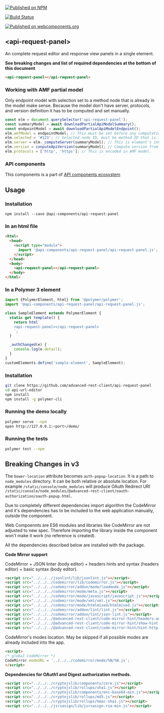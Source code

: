 [![Published on NPM](https://img.shields.io/npm/v/@api-components/api-request-panel.svg)](https://www.npmjs.com/package/@api-components/api-request-panel)

[![Build Status](https://travis-ci.org/advanced-rest-client/api-request-panel.svg?branch=stage)](https://travis-ci.org/advanced-rest-client/api-request-panel)

[![Published on webcomponents.org](https://img.shields.io/badge/webcomponents.org-published-blue.svg)](https://www.webcomponents.org/element/advanced-rest-client/api-request-panel)

## &lt;api-request-panel&gt;

An complete request editor and response view panels in a single element.

**See breaking changes and list of required dependencies at the bottom of this document**


```html
<api-request-panel></api-request-panel>
```

### Working with AMF partial model

Only endpoint model with selection set to a method node that is already in the model make sense.
Because the model don't have server, protocols, and version definition it has to be computed and set manually.

```javascript
const elm = document.querySelector('api-request-panel');
const summaryModel = await downloadPartialApiModelSummary();
const endpointModel = await downloadPartialApiModelEndpoint();
elm.amfModel = endpointModel; // This must be set before any computation, it contains `@context` property.
elm.selected = '#123'; // Selected node ID, must be method ID that is in endpoint definition.
elm.server = elm._computeServer(summaryModel); // This is element's inherited method
elm.version = conputeApiVersion(summaryModel); // Compute version from `server` model.
elm.protocols = ['http', 'https']; // This is encoded in AMF model.
```

### API components

This components is a part of [API components ecosystem](https://elements.advancedrestclient.com/)

## Usage

### Installation
```
npm install --save @api-components/api-request-panel
```

### In an html file

```html
<html>
  <head>
    <script type="module">
      import '@api-components/api-request-panel/api-request-panel.js';
    </script>
  </head>
  <body>
    <api-request-panel></api-request-panel>
  </body>
</html>
```

### In a Polymer 3 element

```js
import {PolymerElement, html} from '@polymer/polymer';
import '@api-components/api-request-panel/api-request-panel.js';

class SampleElement extends PolymerElement {
  static get template() {
    return html`
    <api-request-panel></api-request-panel>
    `;
  }

  _authChanged(e) {
    console.log(e.detail);
  }
}
customElements.define('sample-element', SampleElement);
```

### Installation

```sh
git clone https://github.com/advanced-rest-client/api-request-panel
cd api-url-editor
npm install
npm install -g polymer-cli
```

### Running the demo locally

```sh
polymer serve --npm
open http://127.0.0.1:<port>/demo/
```

### Running the tests
```sh
polymer test --npm
```


## Breaking Changes in v3

The `bower-location` attribute becomes `auth-popup-location`. It is a path to `node_modules` directory. It can be both relative or absolute location. For example `/static/console/node_modules` will produce OAuth Redirect URI `/static/console/node_modules/@advanced-rest-client/oauth-authorization/oauth-popup.html`.

Due to completely different dependencies import algorithm the CodeMirror and it's dependencies has to
be included to the web application manually, outside the component.

Web Compoennts are ES6 modules and libraries like CodeMirror are not adjusted to
new spec. Therefore importing the library inside the component won't make it work
(no reference is created).

All the dependencies described below are installed with the package.

**Code Mirror support**

CodeMirror + JSON linter (body editor) + headers hints and syntax (headers editor) + basic syntax (body editor).

```html
<script src="../../../jsonlint/lib/jsonlint.js"></script>
<script src="../../../codemirror/lib/codemirror.js"></script>
<script src="../../../codemirror/addon/mode/loadmode.js"></script>
<script src="../../../codemirror/mode/meta.js"></script>
<script src="../../../codemirror/mode/javascript/javascript.js"></script>
<script src="../../../codemirror/mode/xml/xml.js"></script>
<script src="../../../codemirror/mode/htmlmixed/htmlmixed.js"></script>
<script src="../../../codemirror/addon/lint/lint.js"></script>
<script src="../../../codemirror/addon/lint/json-lint.js"></script>
<script src="../../../@advanced-rest-client/code-mirror-hint/headers-addon.js"></script>
<script src="../../../@advanced-rest-client/code-mirror-hint/show-hint.js"></script>
<script src="../../../@advanced-rest-client/code-mirror-hint/hint-http-headers.js"></script>
```

CodeMirror's modes location. May be skipped if all possible modes are already included into the app.

```html
<script>
/* global CodeMirror */
CodeMirror.modeURL = '../../../codemirror/mode/%N/%N.js';
</script>
```

**Dependencies for OAuth1 and Digest authorization methods.**

```html
<script src="../../../cryptojslib/components/core.js"></script>
<script src="../../../cryptojslib/rollups/sha1.js"></script>
<script src="../../../cryptojslib/components/enc-base64-min.js"></script>
<script src="../../../cryptojslib/rollups/md5.js"></script>
<script src="../../../cryptojslib/rollups/hmac-sha1.js"></script>
<script src="../../../jsrsasign/lib/jsrsasign-rsa-min.js"></script>
```
